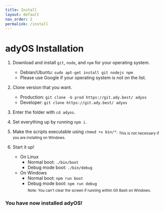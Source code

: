```yaml
---
title: Install
layout: default
nav_order: 2
permalink: /install
---
```


# adyOS Installation

1. Download and install `git`, `node`, and `npm` for your operating system.
   - Debian/Ubuntu: `sudo apt-get install git nodejs npm`
   - Please use Google if your operating system is not on the list.
3. Clone version that you want.

   - Production: `git clone -b prod https://git.ady.best/ adyos`
   - Developer: `git clone https://git.ady.best/ adyos`

4. Enter the folder with `cd adyos`.
5. Set everything up by running `npm i`.
6. Make the scripts executable using `chmod +x bin/*`. <sub>This is not necessary if you are installing on Windows.</sub>
7. Start it up!
   - On Linux
     - Normal boot: `./bin/boot`
     - Debug mode boot: `./bin/debug`
   - On Windows
     - Normal boot: `npm run boot`
     - Debug mode boot: `npm run debug`
       <br><sub>Note: You can't clear the screen if running within Git Bash on Windows.</sub>

### You have now installed adyOS!
